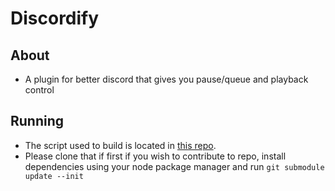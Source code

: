 # Discordify

## About

-   A plugin for better discord that gives you pause/queue and playback control

## Running

-   The script used to build is located in [this repo](https://github.com/chazzox/BetterDiscordPlugins).
-   Please clone that if first if you wish to contribute to repo, install dependencies using your node package manager and run `git submodule update --init`
